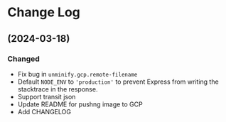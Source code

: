 # Change Log

(2024-03-18)
--
### Changed
* Fix bug in `unminify.gcp.remote-filename`
* Default `NODE_ENV` to `'production'` to prevent Express from writing the stacktrace in the response.
* Support transit json
* Update README for pushng image to GCP
* Add CHANGELOG
